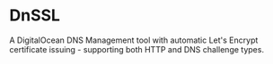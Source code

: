 # DnSSL
A DigitalOcean DNS Management tool with automatic Let's Encrypt certificate issuing - supporting both HTTP and DNS challenge types.
